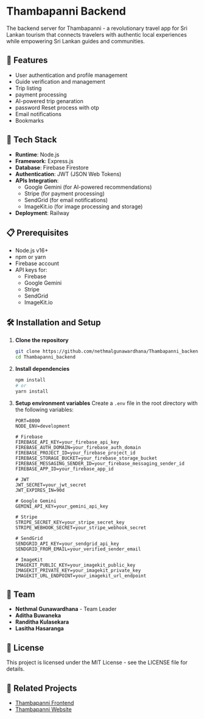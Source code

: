 # Thambapanni Backend

The backend server for Thambapanni - a revolutionary travel app for Sri Lankan tourism that connects travelers with authentic local experiences while empowering Sri Lankan guides and communities.

## 🚀 Features

- User authentication and profile management
- Guide verification and management
- Trip listing
- payment processing
- AI-powered trip genaration
- password Reset process with otp
- Email notifications
- Bookmarks
  


## 🔧 Tech Stack

- **Runtime**: Node.js
- **Framework**: Express.js
- **Database**: Firebase Firestore
- **Authentication**: JWT (JSON Web Tokens)
- **APIs Integration**:
  - Google Gemini (for AI-powered recommendations)
  - Stripe (for payment processing)
  - SendGrid (for email notifications)
  - ImageKit.io (for image processing and storage)
- **Deployment**: Railway

## 📋 Prerequisites

- Node.js v16+
- npm or yarn
- Firebase account
- API keys for:
  - Firebase
  - Google Gemini
  - Stripe
  - SendGrid
  - ImageKit.io

## 🛠️ Installation and Setup

1. **Clone the repository**
   ```bash
   git clone https://github.com/nethmalgunawardhana/Thambapanni_backend.git
   cd Thambapanni_backend
   ```

2. **Install dependencies**
   ```bash
   npm install
   # or
   yarn install
   ```

3. **Setup environment variables**
   Create a `.env` file in the root directory with the following variables:
   ```
   PORT=8000
   NODE_ENV=development
   
   # Firebase
   FIREBASE_API_KEY=your_firebase_api_key
   FIREBASE_AUTH_DOMAIN=your_firebase_auth_domain
   FIREBASE_PROJECT_ID=your_firebase_project_id
   FIREBASE_STORAGE_BUCKET=your_firebase_storage_bucket
   FIREBASE_MESSAGING_SENDER_ID=your_firebase_messaging_sender_id
   FIREBASE_APP_ID=your_firebase_app_id
   
   # JWT
   JWT_SECRET=your_jwt_secret
   JWT_EXPIRES_IN=90d
   
   # Google Gemini
   GEMINI_API_KEY=your_gemini_api_key
   
   # Stripe
   STRIPE_SECRET_KEY=your_stripe_secret_key
   STRIPE_WEBHOOK_SECRET=your_stripe_webhook_secret
   
   # SendGrid
   SENDGRID_API_KEY=your_sendgrid_api_key
   SENDGRID_FROM_EMAIL=your_verified_sender_email
   
   # ImageKit
   IMAGEKIT_PUBLIC_KEY=your_imagekit_public_key
   IMAGEKIT_PRIVATE_KEY=your_imagekit_private_key
   IMAGEKIT_URL_ENDPOINT=your_imagekit_url_endpoint
   ```

## 👥 Team

- **Nethmal Gunawardhana** - Team Leader
- **Aditha Buwaneka**
- **Randitha Kulasekara**
- **Lasitha Hasaranga**

## 📜 License

This project is licensed under the MIT License - see the LICENSE file for details.

## 🔗 Related Projects

- [Thambapanni Frontend](https://github.com/nethmalgunawardhana/Thambapanni)
- [Thambapanni Website](https://github.com/RandithaK/Thambapanni_Website)
